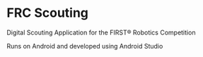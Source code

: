 # FRC Scouting

Digital Scouting Application for the FIRST® Robotics Competition

Runs on Android and developed using Android Studio
